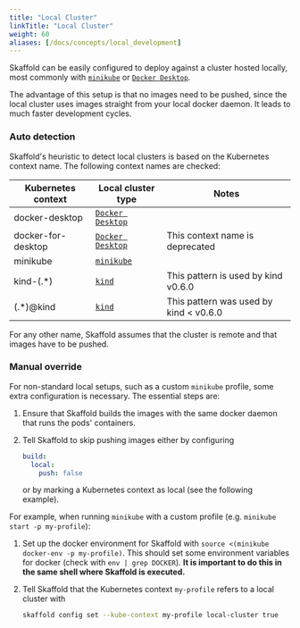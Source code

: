 ```yaml
---
title: "Local Cluster"
linkTitle: "Local Cluster"
weight: 60
aliases: [/docs/concepts/local_development]
---
```


Skaffold can be easily configured to deploy against a cluster hosted locally, most commonly
with [`minikube`] or [`Docker Desktop`].

The advantage of this setup is that no images need to be pushed, since the local cluster
uses images straight from your local docker daemon. It leads to much faster development cycles.

### Auto detection

Skaffold's heuristic to detect local clusters is based on the Kubernetes context name.
The following context names are checked:

| Kubernetes context | Local cluster type | Notes |
| ------------------ | ------------------ | ----- |
| docker-desktop     | [`Docker Desktop`] | |
| docker-for-desktop | [`Docker Desktop`] | This context name is deprecated |
| minikube           | [`minikube`]       | |
| kind-(.*)          | [`kind`]           | This pattern is used by kind v0.6.0 |
| (.*)@kind          | [`kind`]           | This pattern was used by kind < v0.6.0 |

For any other name, Skaffold assumes that the cluster is remote and that images
have to be pushed.

 [`minikube`]: https://github.com/kubernetes/minikube/
 [`Docker Desktop`]: https://www.docker.com/products/docker-desktop
 [`kind`]: https://github.com/kubernetes-sigs/kind

### Manual override

For non-standard local setups, such as a custom `minikube` profile,
some extra configuration is necessary. The essential steps are:

1. Ensure that Skaffold builds the images with the same docker daemon that runs the pods' containers.
1. Tell Skaffold to skip pushing images either by configuring

    ```yaml
    build:
      local:
        push: false
    ```
   
   or by marking a Kubernetes context as local (see the following example).

For example, when running `minikube` with a custom profile (e.g. `minikube start -p my-profile`):

1. Set up the docker environment for Skaffold with `source <(minikube docker-env -p my-profile)`.
   This should set some environment variables for docker (check with `env | grep DOCKER`).
   **It is important to do this in the same shell where Skaffold is executed.**
   
2. Tell Skaffold that the Kubernetes context `my-profile` refers to a local cluster with

    ```bash
    skaffold config set --kube-context my-profile local-cluster true
    ```

